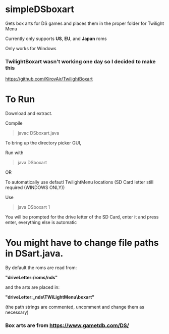 # simpleDSboxart
Gets box arts for DS games and places them in the proper folder for Twilight Menu

Currently only supports **US**, **EU**, and **Japan** roms

Only works for Windows 

### TwilightBoxart wasn't working one day so I decided to make this
https://github.com/KirovAir/TwilightBoxart

# To Run

Download and extract.

Compile 
> javac DSboxart.java

To bring up the directory picker GUI,

Run with 

> java DSboxart

OR

To automatically use defautl TwilightMenu locations (SD Card letter still required (WINDOWS ONLY))

Use

> java DSboxart 1


You will be prompted for the drive letter of the SD Card, enter it and press enter, everything else is automatic




# You might have to change file paths in DSart.java.

By default the roms are read from:   

**"driveLetter:/roms/nds"**

and the arts are placed in:          

**"driveLetter:\_nds\TWiLightMenu\boxart"**

(the path strings are commented, uncomment and change them as necessary)


### Box arts are from https://www.gametdb.com/DS/
